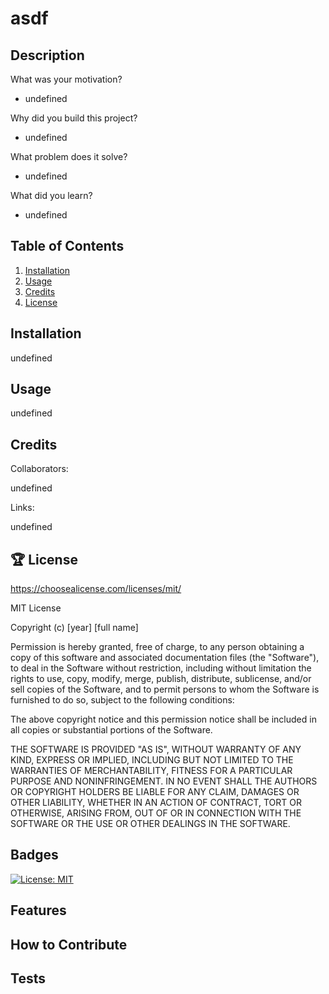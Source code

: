 # asdf

## Description

What was your motivation?

- undefined

Why did you build this project?

- undefined

What problem does it solve?

- undefined

What did you learn?

- undefined

## Table of Contents

1. [Installation](#installation)
2. [Usage](#usage)
3. [Credits](#credits)
4. [License](#license)

## Installation

undefined

## Usage

undefined

## Credits

Collaborators:

undefined

Links:

undefined

## 🏆 License

https://choosealicense.com/licenses/mit/

MIT License

Copyright (c) [year] [full name]

Permission is hereby granted, free of charge, to any person obtaining a copy
of this software and associated documentation files (the "Software"), to deal
in the Software without restriction, including without limitation the rights
to use, copy, modify, merge, publish, distribute, sublicense, and/or sell
copies of the Software, and to permit persons to whom the Software is
furnished to do so, subject to the following conditions:

The above copyright notice and this permission notice shall be included in all
copies or substantial portions of the Software.

THE SOFTWARE IS PROVIDED "AS IS", WITHOUT WARRANTY OF ANY KIND, EXPRESS OR
IMPLIED, INCLUDING BUT NOT LIMITED TO THE WARRANTIES OF MERCHANTABILITY,
FITNESS FOR A PARTICULAR PURPOSE AND NONINFRINGEMENT. IN NO EVENT SHALL THE
AUTHORS OR COPYRIGHT HOLDERS BE LIABLE FOR ANY CLAIM, DAMAGES OR OTHER
LIABILITY, WHETHER IN AN ACTION OF CONTRACT, TORT OR OTHERWISE, ARISING FROM,
OUT OF OR IN CONNECTION WITH THE SOFTWARE OR THE USE OR OTHER DEALINGS IN THE
SOFTWARE.

## Badges

[![License: MIT](https://img.shields.io/badge/License-MIT-yellow.svg)](https://opensource.org/licenses/MIT)

## Features

## How to Contribute

## Tests
